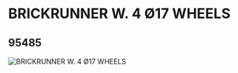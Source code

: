 # BRICKRUNNER W. 4 Ø17 WHEELS
## 95485
![BRICKRUNNER W. 4 Ø17 WHEELS](https://lc-www-live-s.legocdn.com/media/bricks/5/2/6023899.jpg)